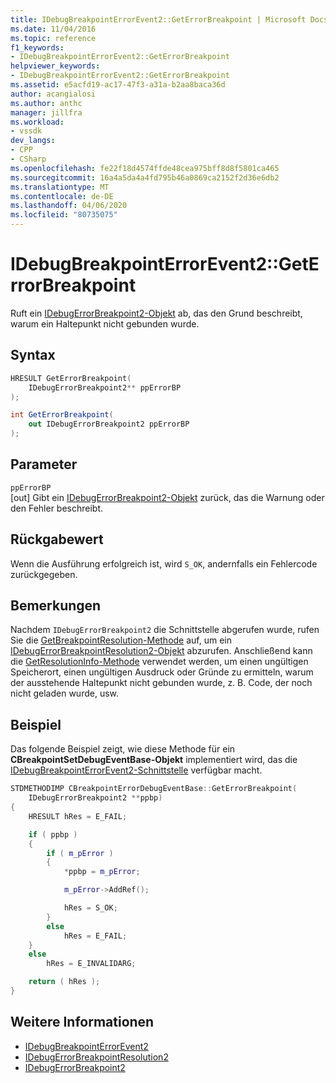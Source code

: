 ```yaml
---
title: IDebugBreakpointErrorEvent2::GetErrorBreakpoint | Microsoft Docs
ms.date: 11/04/2016
ms.topic: reference
f1_keywords:
- IDebugBreakpointErrorEvent2::GetErrorBreakpoint
helpviewer_keywords:
- IDebugBreakpointErrorEvent2::GetErrorBreakpoint
ms.assetid: e5acfd19-ac17-47f3-a31a-b2aa8baca36d
author: acangialosi
ms.author: anthc
manager: jillfra
ms.workload:
- vssdk
dev_langs:
- CPP
- CSharp
ms.openlocfilehash: fe22f18d4574ffde48cea975bff8d8f5801ca465
ms.sourcegitcommit: 16a4a5da4a4fd795b46a0869ca2152f2d36e6db2
ms.translationtype: MT
ms.contentlocale: de-DE
ms.lasthandoff: 04/06/2020
ms.locfileid: "80735075"
---
```

# <a name="idebugbreakpointerrorevent2geterrorbreakpoint"></a>IDebugBreakpointErrorEvent2::GetErrorBreakpoint
Ruft ein [IDebugErrorBreakpoint2-Objekt](../../../extensibility/debugger/reference/idebugerrorbreakpoint2.md) ab, das den Grund beschreibt, warum ein Haltepunkt nicht gebunden wurde.

## <a name="syntax"></a>Syntax

```cpp
HRESULT GetErrorBreakpoint( 
    IDebugErrorBreakpoint2** ppErrorBP
);
```

```csharp
int GetErrorBreakpoint( 
    out IDebugErrorBreakpoint2 ppErrorBP
);
```

## <a name="parameters"></a>Parameter
`ppErrorBP`\
[out] Gibt ein [IDebugErrorBreakpoint2-Objekt](../../../extensibility/debugger/reference/idebugerrorbreakpoint2.md) zurück, das die Warnung oder den Fehler beschreibt.

## <a name="return-value"></a>Rückgabewert
Wenn die Ausführung erfolgreich ist, wird `S_OK`, andernfalls ein Fehlercode zurückgegeben.

## <a name="remarks"></a>Bemerkungen
Nachdem `IDebugErrorBreakpoint2` die Schnittstelle abgerufen wurde, rufen Sie die [GetBreakpointResolution-Methode](../../../extensibility/debugger/reference/idebugerrorbreakpoint2-getbreakpointresolution.md) auf, um ein [IDebugErrorBreakpointResolution2-Objekt](../../../extensibility/debugger/reference/idebugerrorbreakpointresolution2.md) abzurufen. Anschließend kann die [GetResolutionInfo-Methode](../../../extensibility/debugger/reference/idebugerrorbreakpointresolution2-getresolutioninfo.md) verwendet werden, um einen ungültigen Speicherort, einen ungültigen Ausdruck oder Gründe zu ermitteln, warum der ausstehende Haltepunkt nicht gebunden wurde, z. B. Code, der noch nicht geladen wurde, usw.

## <a name="example"></a>Beispiel
Das folgende Beispiel zeigt, wie diese Methode für ein **CBreakpointSetDebugEventBase-Objekt** implementiert wird, das die [IDebugBreakpointErrorEvent2-Schnittstelle](../../../extensibility/debugger/reference/idebugbreakpointerrorevent2.md) verfügbar macht.

```cpp
STDMETHODIMP CBreakpointErrorDebugEventBase::GetErrorBreakpoint(
    IDebugErrorBreakpoint2 **ppbp)
{
    HRESULT hRes = E_FAIL;

    if ( ppbp )
    {
        if ( m_pError )
        {
            *ppbp = m_pError;

            m_pError->AddRef();

            hRes = S_OK;
        }
        else
            hRes = E_FAIL;
    }
    else
        hRes = E_INVALIDARG;

    return ( hRes );
}
```

## <a name="see-also"></a>Weitere Informationen
- [IDebugBreakpointErrorEvent2](../../../extensibility/debugger/reference/idebugbreakpointerrorevent2.md)
- [IDebugErrorBreakpointResolution2](../../../extensibility/debugger/reference/idebugerrorbreakpointresolution2.md)
- [IDebugErrorBreakpoint2](../../../extensibility/debugger/reference/idebugerrorbreakpoint2.md)
